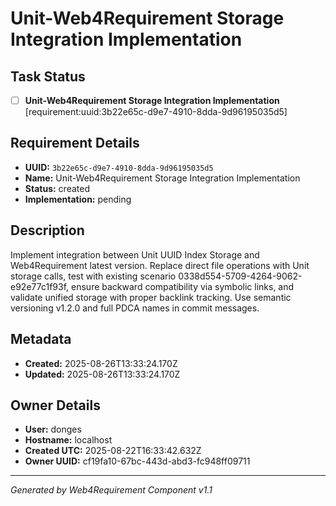 # Unit-Web4Requirement Storage Integration Implementation

## Task Status
- [ ] **Unit-Web4Requirement Storage Integration Implementation** [requirement:uuid:3b22e65c-d9e7-4910-8dda-9d96195035d5]

## Requirement Details

- **UUID:** `3b22e65c-d9e7-4910-8dda-9d96195035d5`
- **Name:** Unit-Web4Requirement Storage Integration Implementation
- **Status:** created
- **Implementation:** pending

## Description

Implement integration between Unit UUID Index Storage and Web4Requirement latest version. Replace direct file operations with Unit storage calls, test with existing scenario 0338d554-5709-4264-9062-e92e77c1f93f, ensure backward compatibility via symbolic links, and validate unified storage with proper backlink tracking. Use semantic versioning v1.2.0 and full PDCA names in commit messages.

## Metadata

- **Created:** 2025-08-26T13:33:24.170Z
- **Updated:** 2025-08-26T13:33:24.170Z

## Owner Details

- **User:** donges
- **Hostname:** localhost
- **Created UTC:** 2025-08-22T16:33:42.632Z
- **Owner UUID:** cf19fa10-67bc-443d-abd3-fc948ff09711

---

*Generated by Web4Requirement Component v1.1*